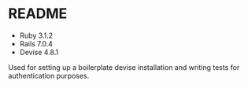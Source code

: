 # README
- Ruby 3.1.2
- Rails 7.0.4
- Devise 4.8.1

Used for setting up a boilerplate devise installation and writing tests for authentication purposes. 